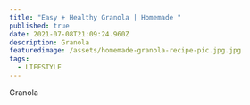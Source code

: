 ```yaml
---
title: "Easy + Healthy Granola | Homemade "
published: true
date: 2021-07-08T21:09:24.960Z
description: Granola
featuredimage: /assets/homemade-granola-recipe-pic.jpg.jpg
tags:
  - LIFESTYLE
---
```

Granola
